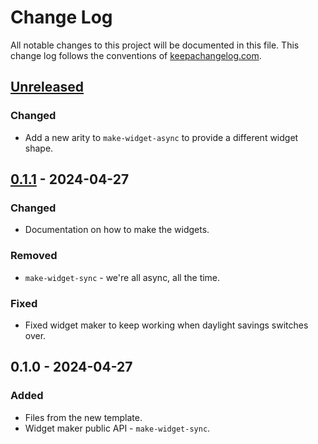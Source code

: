 # Change Log
All notable changes to this project will be documented in this file. This change log follows the conventions of [keepachangelog.com](http://keepachangelog.com/).

## [Unreleased]
### Changed
- Add a new arity to `make-widget-async` to provide a different widget shape.

## [0.1.1] - 2024-04-27
### Changed
- Documentation on how to make the widgets.

### Removed
- `make-widget-sync` - we're all async, all the time.

### Fixed
- Fixed widget maker to keep working when daylight savings switches over.

## 0.1.0 - 2024-04-27
### Added
- Files from the new template.
- Widget maker public API - `make-widget-sync`.

[Unreleased]: https://sourcehost.site/your-name/hello-http-server/compare/0.1.1...HEAD
[0.1.1]: https://sourcehost.site/your-name/hello-http-server/compare/0.1.0...0.1.1
